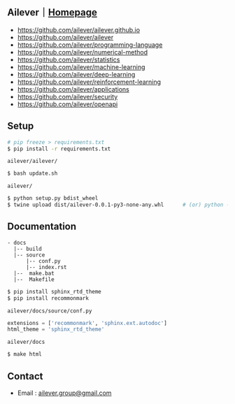 ## Ailever｜[Homepage](https://ailever.github.io/)
- https://github.com/ailever/ailever.github.io
- https://github.com/ailever/ailever
- https://github.com/ailever/programming-language
- https://github.com/ailever/numerical-method
- https://github.com/ailever/statistics
- https://github.com/ailever/machine-learning
- https://github.com/ailever/deep-learning
- https://github.com/ailever/reinforcement-learning
- https://github.com/ailever/applications
- https://github.com/ailever/security
- https://github.com/ailever/openapi


## Setup
```bash
# pip freeze > requirements.txt
$ pip install -r requirements.txt
```

`ailever/ailever/`
```bash
$ bash update.sh
```
`ailever/`
```bash
$ python setup.py bdist_wheel
$ twine upload dist/ailever-0.0.1-py3-none-any.whl      # (or) python -m twine upload dist/ailever-0.0.1-py3-none-any.whl
```


<!--
**ailever/ailever** is a ✨ _special_ ✨ repository because its `README.md` (this file) appears on your GitHub profile.

Here are some ideas to get you started:

- 🔭 I’m currently working on ...
- 🌱 I’m currently learning ...
- 👯 I’m looking to collaborate on ...
- 🤔 I’m looking for help with ...
- 💬 Ask me about ...
- 📫 How to reach me: ...
- 😄 Pronouns: ...
- ⚡ Fun fact: ...
-->


## Documentation
```
- docs 
  |-- build
  |-- source
      |-- conf.py
      |-- index.rst
  |--  make.bat
  |--  Makefile
```
```bash
$ pip install sphinx_rtd_theme
$ pip install recommonmark
```
`ailever/docs/source/conf.py`
```python
extensions = ['recommonmark', 'sphinx.ext.autodoc']
html_theme = 'sphinx_rtd_theme'
```
`ailever/docs`
```bash
$ make html
```


## Contact
- Email : ailever.group@gmail.com
